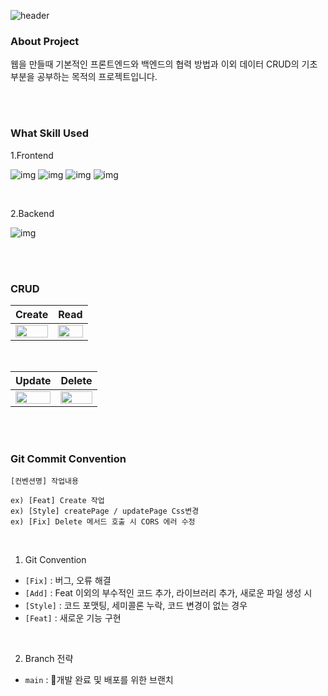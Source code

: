 ![header](https://capsule-render.vercel.app/api?type=waving&color=566FF5&height=300&section=header&text=Library&fontColor=ffffff&fontSize=90)


### About Project
웹을 만들때 기본적인 프론트엔드와 백엔드의 협력 방법과 이외 데이터 CRUD의 기초부분을 공부하는 목적의 프로젝트입니다.

<br>
<br>

### What Skill Used
1.Frontend   

![img](https://img.shields.io/badge/HTML5-E34F26?style=for-the-badge&logo=html5&logoColor=white)
![img](https://img.shields.io/badge/JavaScript-F7DF1E?style=for-the-badge&logo=JavaScript&logoColor=white)
![img](https://img.shields.io/badge/CSS3-1572B6?style=for-the-badge&logo=css3&logoColor=white)
![img](https://img.shields.io/badge/jQuery-0769AD?style=for-the-badge&logo=jquery&logoColor=white)

<br>

2.Backend   

![img](https://img.shields.io/badge/Firebase-039BE5?style=for-the-badge&logo=Firebase&logoColor=white)

<br>
<br>

### CRUD

|Create|Read|
|---|---|
|<img src="https://github.com/5-Library/Library_5/assets/132278619/ce5b30f5-824a-48d2-94a5-4ba0852f9659" style="width:100%;">|<img src="https://github.com/5-Library/Library_5/assets/132278619/0450ce49-ccfc-4755-8b0d-9ef66ba957b8" style="width:100%;">|

<br>

|Update|Delete|
|---|---|
|<img src="https://github.com/5-Library/Library_5/assets/132278619/e91bad6b-4526-4f79-ab85-39fdc0ad5ef2" style="width:100%;">|<img src="https://github.com/5-Library/Library_5/assets/132278619/37c3af9e-0c67-4a9c-bbad-67814e2d1f43" style="width:100%;">|


<br>
<br>

### Git Commit Convention
```
[컨벤션명] 작업내용

ex) [Feat] Create 작업
ex) [Style] createPage / updatePage Css변경
ex) [Fix] Delete 메서드 호출 시 CORS 에러 수정
```
<br>

1. Git Convention
  - `[Fix]` : 버그, 오류 해결
  - `[Add]` : Feat 이외의 부수적인 코드 추가, 라이브러리 추가, 새로운 파일 생성 시
  - `[Style]` : 코드 포맷팅, 세미콜론 누락, 코드 변경이 없는 경우
  - `[Feat]` : 새로운 기능 구현

<br>

2. Branch 전략
  - `main` : 개발 완료 및 배포를 위한 브랜치

<br>
<br>
